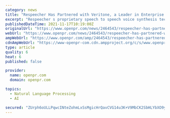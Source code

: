 ```yaml
---
category: news
title: "Respeecher Has Partnered with Veritone, a Leader in Enterprise AI, to Deliver Speech-To-Speech Voice Generation to Thousands of Customers"
excerpt: "Respeecher s proprietary speech to speech voice synthesis technology is now available in Veritone MARVEL ai a hyper realistic synthetic voice as a service VaaS solution Kyiv Ukraine November 17 2021 Respeecher the first speech to speech voice cloning service"
publishedDateTime: 2021-11-17T10:19:00Z
originalUrl: "https://www.openpr.com/news/2464543/respeecher-has-partnered-with-veritone-a-leader-in-enterprise"
webUrl: "https://www.openpr.com/news/2464543/respeecher-has-partnered-with-veritone-a-leader-in-enterprise"
ampWebUrl: "https://www.openpr.com/amp/2464543/respeecher-has-partnered-with-veritone-a-leader-in-enterprise"
cdnAmpWebUrl: "https://www-openpr-com.cdn.ampproject.org/c/s/www.openpr.com/amp/2464543/respeecher-has-partnered-with-veritone-a-leader-in-enterprise"
type: article
quality: 6
heat: 6
published: false

provider:
  name: openpr.com
  domain: openpr.com

topics:
  - Natural Language Processing
  - AI

secured: "ZUrph6oULLPqwcINteZohmLxSsMgicHrQavCVG14u3K+V9MbCK2SbHLYbXO9yBkULuDWl1It6FRT3EGRKkqb31XjuA8BM2ls7o0VEFUTPYZZlR0f/WmisvtJSWVIQopgvEUFKHcGjFY37vBMw+PTuF2Z6OWEqA1nhvawhVnbZc+WYqOiaFqwMe5Zvff9qpO5Hp8b19F1HXERt82jDA+3dDu+V1BloqY7D229o2uSfCzR2JD7Q5MZ7ANP7w3Y4tVDflPHdVDYEKns+b5zGqjJn4kA3Ek3QOMlk9Z/OqyR5zmHXNFt8l71OYI9NMLRAkVj8cKb3miNSTmx/u+emHdqWUnj2n0oxRka/c4TqcaMV0w=;aJzR+tpf36HN4bzwuVmYjg=="
---
```


